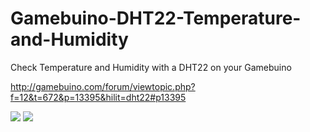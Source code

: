 # Gamebuino-DHT22-Temperature-and-Humidity
Check Temperature and Humidity with a DHT22 on your Gamebuino

http://gamebuino.com/forum/viewtopic.php?f=12&t=672&p=13395&hilit=dht22#p13395

![](https://github.com/Awot83/Gamebuino-DHT22-Temperature-and-Humidity/blob/master/HUMI.gif)
![](https://github.com/Awot83/Gamebuino-DHT22-Temperature-and-Humidity/blob/master/ICSPportGamebuino%20(1).gif)
